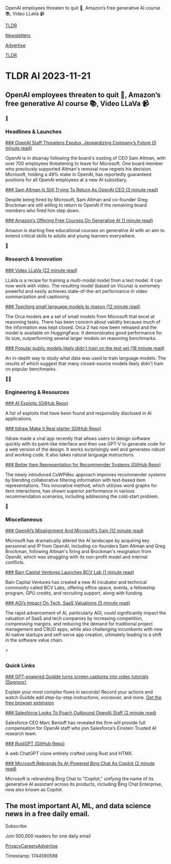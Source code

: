 OpenAI employees threaten to quit 👋, Amazon’s free generative AI course 📚, Video LLaVa 📹

[TLDR](/)

[Newsletters](/newsletters)

[Advertise](https://advertise.tldr.tech/)

[TLDR](/)

# TLDR AI 2023-11-21

## OpenAI employees threaten to quit 👋, Amazon’s free generative AI course 📚, Video LLaVa 📹

🚀

### Headlines & Launches

[### OpenAI Staff Threatens Exodus, Jeopardizing Company’s Future (5 minute read)](https://www.nytimes.com/2023/11/20/business/openai-staff-exodus-turmoil.html?utm_source=tldrai)

OpenAI is in disarray following the board's ousting of CEO Sam Altman, with over 700 employees threatening to leave for Microsoft. One board member who previously supported Altman's removal now regrets his decision. Microsoft, holding a 49% stake in OpenAI, has reportedly guaranteed positions for all OpenAI employees at a new AI subsidiary.

[### Sam Altman Is Still Trying To Return As OpenAI CEO (3 minute read)](https://www.theverge.com/2023/11/20/23969586/sam-altman-plotting-return-open-ai-microsoft?utm_source=tldrai)

Despite being hired by Microsoft, Sam Altman and co-founder Greg Brockman are still willing to return to OpenAI if the remaining board members who fired him step down.

[### Amazon’s Offering Free Courses On Generative AI (1 minute read)](https://www.theverge.com/2023/11/20/23969060/amazon-aws-generative-ai-ready-free-certification-courses?utm_source=tldrai)

Amazon is starting free educational courses on generative AI with an aim to extend critical skills to adults and young learners everywhere.

🧠

### Research & Innovation

[### Video LLaVa (22 minute read)](https://github.com/PKU-YuanGroup/Video-LLaVA?utm_source=tldrai)

LLaVa is a recipe for training a multi-modal model from a text model. It can now work with video. The resulting model (based on Vicuna) is extremely powerful and easily achieves state-of-the-art performance in video summarization and captioning.

[### Teaching small language models to reason (12 minute read)](https://www.microsoft.com/en-us/research/blog/orca-2-teaching-small-language-models-how-to-reason/?utm_source=tldrai)

The Orca models are a set of small models from Microsoft that excel at reasoning tasks. There has been concern about validity because much of the information was kept closed. Orca 2 has now been released and the model is available on HuggingFace. It demonstrates good performance for its size, outperforming several larger models on reasoning benchmarks.

[### Popular public models likely didn't train on the test set (18 minute read)](https://arxiv.org/abs/2310.17623?utm_source=tldrai)

An in-depth way to study what data was used to train language models. The results of which suggest that many closed-source models likely didn't train on popular benchmarks.

👨‍💻

### Engineering & Resources

[### AI Exploits (GitHub Repo)](https://github.com/protectai/ai-exploits?utm_source=tldrai)

A list of exploits that have been found and responsibly disclosed in AI applications.

[### tldraw Make it Real starter (GitHub Repo)](https://github.com/tldraw/make-real-starter?utm_source=tldrai)

tldraw made a viral app recently that allows users to design software quickly with its paint-like interface and then use GPT-V to generate code for a web version of the design. It works surprisingly well and generates robust and working code. It also takes natural language instructions.

[### Better Item Representation for Recommender Systems (GitHub Repo)](https://github.com/ysh-1998/cowpirec?utm_source=tldrai)

The newly introduced CoWPiRec approach improves recommender systems by blending collaborative filtering information with text-based item representations. This innovative method, which utilizies word graphs for item interactions, has shown superior performance in various recommendation scenarios, including addressing the cold-start problem.

🎁

### Miscellaneous

[### OpenAI’s Misalignment And Microsoft’s Gain (12 minute read)](https://stratechery.com/2023/openais-misalignment-and-microsofts-gain/?utm_source=tldrai)

Microsoft has dramatically altered the AI landscape by acquiring key personnel and IP from OpenAI, including co-founders Sam Altman and Greg Brockman, following Altman's firing and Brockman's resignation from OpenAI, which was struggling with its non-profit model and internal conflicts.

[### Bain Capital Ventures Launches BCV Lab (1 minute read)](https://news.crunchbase.com/ai/bain-capital-launches-bcv-labs-startup-venture?utm_source=tldrai)

Bain Capital Ventures has created a new AI incubator and technical community called BCV Labs, offering office space, events, a fellowship program, GPU credits, and recruiting support, along with funding.

[### AGI’s Impact On Tech, SaaS Valuations (5 minute read)](https://nextword.substack.com/p/agis-impact-on-tech-saas-valuations?utm_source=tldrai)

The rapid advancement of AI, particularly AGI, could significantly impact the valuation of SaaS and tech companies by increasing competition, compressing margins, and reducing the demand for traditional project management and CRUD apps, while also challenging incumbents with new AI-native startups and self-serve app creation, ultimately leading to a shift in the software value chain.

⚡️

### Quick Links

[### GPT-powered Guidde turns screen captures into video tutorials (Sponsor)](https://www.guidde.com/?utm_source=newsletter&amp;utm_medium=email&amp;utm_campaign=tldr)

Explain your most complex flows in seconds! Record your actions and watch Guidde add step-by-step instructions, voiceover, and more. [Get the free browser extension](https://www.guidde.com/?utm_source=newsletter&utm_medium=email&utm_campaign=tldr)

[### Salesforce Looks To Poach Outbound OpenAI Staff (2 minute read)](https://www.itpro.com/technology/artificial-intelligence/salesforce-looks-to-poach-outbound-openai-staff-with-full-cash-compensation-offer?utm_source=tldrai)

Salesforce CEO Marc Benioff has revealed the firm will provide full compensation for OpenAI staff who join Salesforce’s Einstein Trusted AI research team.

[### RustGPT (GitHub Repo)](https://github.com/bitswired/rustgpt?utm_source=tldrai)

A web ChatGPT clone entirely crafted using Rust and HTMX.

[### Microsoft Rebrands Its AI-Powered Bing Chat As Copilot (2 minute read)](https://www.engadget.com/microsoft-rebrands-its-ai-powered-bing-chat-as-copilot-160027250.html?src=rss&amp;utm_source=tldrai)

Microsoft is rebranding Bing Chat to "Copilot," unifying the name of its generative AI assistant across its products, including Bing Chat Enterprise, now also known as Copilot.

## The most important AI, ML, and data science news in a free daily email.

Subscribe

Join 500,000 readers for one daily email

[Privacy](/privacy)[Careers](https://jobs.ashbyhq.com/tldr.tech)[Advertise](/ai/advertise)

Timestamp: 1744590588
